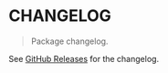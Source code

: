 # CHANGELOG

> Package changelog.

See [GitHub Releases](https://github.com/stdlib-js/stats-base-dists-invgamma-kurtosis/releases) for the changelog.